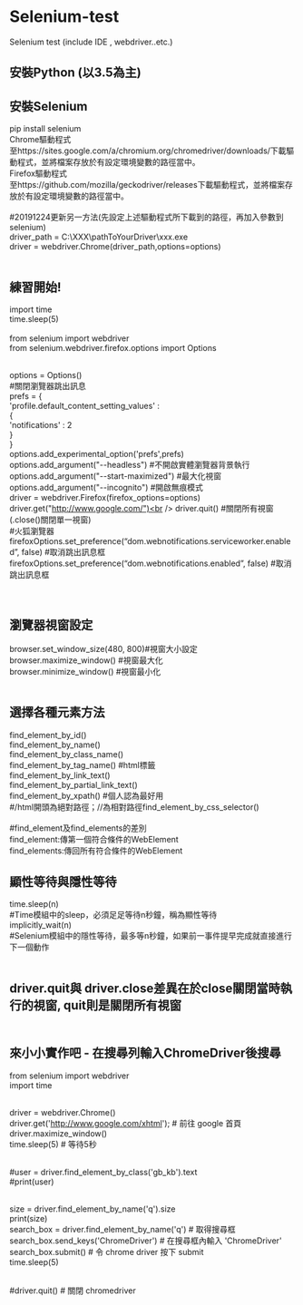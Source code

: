 # Selenium-test
Selenium test (include IDE , webdriver..etc.)
## 安裝Python (以3.5為主)<br />

## 安裝Selenium
pip install selenium<br />
Chrome驅動程式<br />
至https://sites.google.com/a/chromium.org/chromedriver/downloads/下載驅動程式，並將檔案存放於有設定環境變數的路徑當中。<br />
Firefox驅動程式<br />
至https://github.com/mozilla/geckodriver/releases下載驅動程式，並將檔案存放於有設定環境變數的路徑當中。<br /><br />
#20191224更新另一方法(先設定上述驅動程式所下載到的路徑，再加入參數到selenium)<br />
driver_path = C:\XXX\pathToYourDriver\xxx.exe<br />
driver = webdriver.Chrome(driver_path,options=options)<br /><br />

## 練習開始!
import time<br />
time.sleep(5)<br /><br />
from selenium import webdriver<br />
from selenium.webdriver.firefox.options import Options<br /><br />

options = Options()<br />
#關閉瀏覽器跳出訊息<br />
prefs = {<br />
    'profile.default_content_setting_values' :<br />
        {<br />
        'notifications' : 2<br />
         }<br />
}<br />
options.add_experimental_option('prefs',prefs)<br />
options.add_argument("--headless")            #不開啟實體瀏覽器背景執行<br />
options.add_argument("--start-maximized")     #最大化視窗<br />
options.add_argument("--incognito")           #開啟無痕模式<br />
driver = webdriver.Firefox(firefox_options=options)<br />
driver.get("http://www.google.com/")<br />
driver.quit()                        #關閉所有視窗(.close()關閉單一視窗)<br />
#火狐瀏覽器
firefoxOptions.set_preference(“dom.webnotifications.serviceworker.enabled”, false)  #取消跳出訊息框<br />
firefoxOptions.set_preference(“dom.webnotifications.enabled”, false)          #取消跳出訊息框<br /><br /><br />
## 瀏覽器視窗設定<br />
browser.set_window_size(480, 800)#視窗大小設定<br />
browser.maximize_window() #視窗最大化<br />
browser.minimize_window() #視窗最小化<br /><br />
## 選擇各種元素方法<br />
find_element_by_id()<br />
find_element_by_name()<br />
find_element_by_class_name()<br />
find_element_by_tag_name()           #html標籤<br />
find_element_by_link_text()<br />
find_element_by_partial_link_text()<br />
find_element_by_xpath()              #個人認為最好用<br />
                                     #/html開頭為絕對路徑；//為相對路徑find_element_by_css_selector()<br /><br />
#find_element及find_elements的差別<br />
find_element:傳第一個符合條件的WebElement<br />
find_elements:傳回所有符合條件的WebElement<br />
## 顯性等待與隱性等待<br />
time.sleep(n)<br />
#Time模組中的sleep，必須足足等待n秒鐘，稱為顯性等待<br />
implicitly_wait(n)<br />
#Selenium模組中的隱性等待，最多等n秒鐘，如果前一事件提早完成就直接進行下一個動作<br /><br />
## driver.quit與 driver.close差異在於close關閉當時執行的視窗, quit則是關閉所有視窗<br /><br />

## 來小小實作吧 - 在搜尋列輸入ChromeDriver後搜尋<br/>
from selenium import webdriver <br/>
import time <br/> <br/> 

driver = webdriver.Chrome() <br/>
driver.get('http://www.google.com/xhtml'); # 前往 google 首頁 <br/>
driver.maximize_window() <br/>
time.sleep(5) # 等待5秒 <br/> <br/> 

#user = driver.find_element_by_class('gb_kb').text <br/>
#print(user) <br/> <br/>

size = driver.find_element_by_name('q').size <br/>
print(size) <br/>
search_box = driver.find_element_by_name('q') # 取得搜尋框 <br/>
search_box.send_keys('ChromeDriver') # 在搜尋框內輸入 'ChromeDriver' <br/>
search_box.submit() # 令 chrome driver 按下 submit <br/>
time.sleep(5) <br/> <br/>

#driver.quit() # 關閉 chromedriver <br/>
